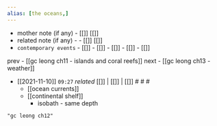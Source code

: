 ```yaml
---
alias: [the oceans,]
---
```

- mother note (if any)		- [[]] [[]]
- related note (if any) -		- [[]] [[]]
- `contemporary events`	- [[]]	- [[]]	- [[]]	- [[]]	- [[]]

prev - [[gc leong ch11 - islands and coral reefs]]
next - [[gc leong ch13 - weather]]

- [[2021-11-10]]  `09:27` _related_ [[]] | [[]] | [[]] # # #
	- [[ocean currents]]
	- [[continental shelf]]
		- isobath - same depth

```query
"gc leong ch12"
```